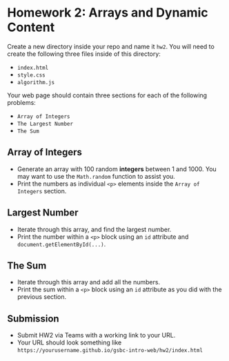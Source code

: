 # Homework 2: Arrays and Dynamic Content

Create a new directory inside your repo and name it `hw2`. You will need to create the following three files inside of this directory:

- `index.html`
- `style.css`
- `algorithm.js`

Your web page should contain three sections for each of the following problems:

- `Array of Integers`
- `The Largest Number`
- `The Sum`

## Array of Integers

- Generate an array with 100 random **integers** between 1 and 1000. You may want to use the `Math.random` function to assist you.
- Print the numbers as individual `<p>` elements inside the `Array of Integers` section.

## Largest Number

- Iterate through this array, and find the largest number.
- Print the number within a `<p>`  block using an `id` attribute and `document.getElementById(...)`.

## The Sum

- Iterate through this array and add all the numbers.
- Print the sum within a `<p>` block using an `id` attribute as you did with the previous section.

## Submission

- Submit HW2 via Teams with a working link to your URL.
- Your URL should look something like `https://yourusername.github.io/gsbc-intro-web/hw2/index.html`
